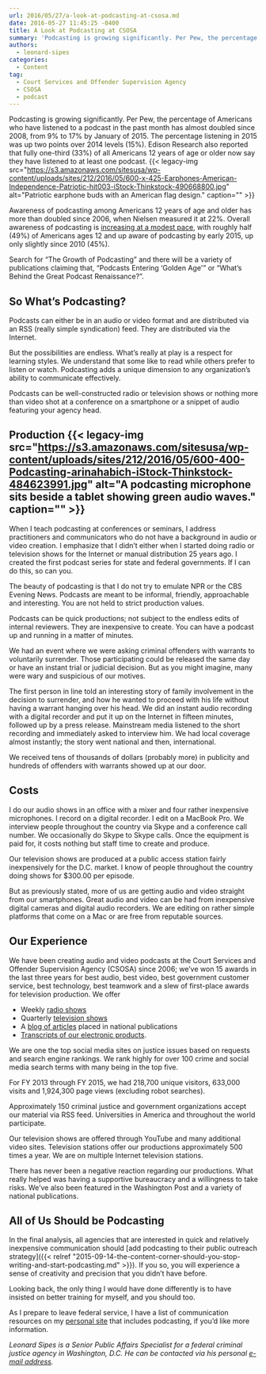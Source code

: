 ```yaml
---
url: 2016/05/27/a-look-at-podcasting-at-csosa.md
date: 2016-05-27 11:45:25 -0400
title: A Look at Podcasting at CSOSA
summary: 'Podcasting is growing significantly. Per Pew, the percentage of Americans who have listened to a podcast in the past month has almost doubled since 2008, from 9% to 17% by January of 2015. The percentage listening in 2015 was up two points over 2014 levels (15%). Edison Research also reported that fully one-third (33%) of'
authors:
  - leonard-sipes
categories:
  - Content
tag:
  - Court Services and Offender Supervision Agency
  - CSOSA
  - podcast
---
```


Podcasting is growing significantly. Per Pew, the percentage of Americans who have listened to a podcast in the past month has almost doubled since 2008, from 9% to 17% by January of 2015. The percentage listening in 2015 was up two points over 2014 levels (15%). Edison Research also reported that fully one-third (33%) of all Americans 12 years of age or older now say they have listened to at least one podcast. {{< legacy-img src="https://s3.amazonaws.com/sitesusa/wp-content/uploads/sites/212/2016/05/600-x-425-Earphones-American-Independence-Patriotic-hit003-iStock-Thinkstock-490668800.jpg" alt="Patriotic earphone buds with an American flag design." caption="" >}} 

Awareness of podcasting among Americans 12 years of age and older has more than doubled since 2006, when Nielsen measured it at 22%. Overall awareness of podcasting is [increasing at a modest pace](http://www.journalism.org/2015/04/29/podcasting-fact-sheet/), with roughly half (49%) of Americans ages 12 and up aware of podcasting by early 2015, up only slightly since 2010 (45%).

Search for “The Growth of Podcasting” and there will be a variety of publications claiming that, &#8220;Podcasts Entering &#8216;Golden Age'&#8221; or &#8220;What&#8217;s Behind the Great Podcast Renaissance?&#8221;.

## So What’s Podcasting?

Podcasts can either be in an audio or video format and are distributed via an RSS (really simple syndication) feed. They are distributed via the Internet.

But the possibilities are endless. What’s really at play is a respect for learning styles. We understand that some like to read while others prefer to listen or watch. Podcasting adds a unique dimension to any organization’s ability to communicate effectively.

Podcasts can be well-constructed radio or television shows or nothing more than video shot at a conference on a smartphone or a snippet of audio featuring your agency head.

## Production {{< legacy-img src="https://s3.amazonaws.com/sitesusa/wp-content/uploads/sites/212/2016/05/600-400-Podcasting-arinahabich-iStock-Thinkstock-484623991.jpg" alt="A podcasting microphone sits beside a tablet showing green audio waves." caption="" >}} 

When I teach podcasting at conferences or seminars, I address practitioners and communicators who do not have a background in audio or video creation. I emphasize that I didn’t either when I started doing radio or television shows for the Internet or manual distribution 25 years ago. I created the first podcast series for state and federal governments. If I can do this, so can you.

The beauty of podcasting is that I do not try to emulate NPR or the CBS Evening News. Podcasts are meant to be informal, friendly, approachable and interesting. You are not held to strict production values.

Podcasts can be quick productions; not subject to the endless edits of internal reviewers. They are inexpensive to create. You can have a podcast up and running in a matter of minutes.

We had an event where we were asking criminal offenders with warrants to voluntarily surrender. Those participating could be released the same day or have an instant trial or judicial decision. But as you might imagine, many were wary and suspicious of our motives.

The first person in line told an interesting story of family involvement in the decision to surrender, and how he wanted to proceed with his life without having a warrant hanging over his head. We did an instant audio recording with a digital recorder and put it up on the Internet in fifteen minutes, followed up by a press release. Mainstream media listened to the short recording and immediately asked to interview him. We had local coverage almost instantly; the story went national and then, international.

We received tens of thousands of dollars (probably more) in publicity and hundreds of offenders with warrants showed up at our door.

## Costs

I do our audio shows in an office with a mixer and four rather inexpensive microphones. I record on a digital recorder. I edit on a MacBook Pro. We interview people throughout the country via Skype and a conference call number. We occasionally do Skype to Skype calls. Once the equipment is paid for, it costs nothing but staff time to create and produce.

Our television shows are produced at a public access station fairly inexpensively for the D.C. market. I know of people throughout the country doing shows for $300.00 per episode.

But as previously stated, more of us are getting audio and video straight from our smartphones. Great audio and video can be had from inexpensive digital cameras and digital audio recorders. We are editing on rather simple platforms that come on a Mac or are free from reputable sources.

## Our Experience

We have been creating audio and video podcasts at the Court Services and Offender Supervision Agency (CSOSA) since 2006; we’ve won 15 awards in the last three years for best audio, best video, best government customer service, best technology, best teamwork and a slew of first-place awards for television production. We offer

  * Weekly [radio shows](http://media.csosa.gov/podcast/audio/)
  * Quarterly [television shows](http://media.csosa.gov/podcast/video/)
  * A [blog of articles](http://media.csosa.gov/blog/) placed in national publications
  * [Transcripts of our electronic products](http://media.csosa.gov/podcast/transcripts/).

We are one the top social media sites on justice issues based on requests and search engine rankings. We rank highly for over 100 crime and social media search terms with many being in the top five.

For FY 2013 through FY 2015, we had 218,700 unique visitors, 633,000 visits and 1,924,300 page views (excluding robot searches).

Approximately 150 criminal justice and government organizations accept our material via RSS feed. Universities in America and throughout the world participate.

Our television shows are offered through YouTube and many additional video sites. Television stations offer our productions approximately 500 times a year. We are on multiple Internet television stations.

There has never been a negative reaction regarding our productions. What really helped was having a supportive bureaucracy and a willingness to take risks. We’ve also been featured in the Washington Post and a variety of national publications.

## All of Us Should be Podcasting

In the final analysis, all agencies that are interested in quick and relatively inexpensive communication should [add podcasting to their public outreach strategy]({{< relref "2015-09-14-the-content-corner-should-you-stop-writing-and-start-podcasting.md" >}}). If you so, you will experience a sense of creativity and precision that you didn’t have before.

Looking back, the only thing I would have done differently is to have insisted on better training for myself, and you should too.

As I prepare to leave federal service, I have a list of communication resources on my [personal site](http://leonardsipes.com) that includes podcasting, if you&#8217;d like more information.

_Leonard Sipes is a Senior Public Affairs Specialist for a federal criminal justice agency in Washington, D.C. He can be contacted via his personal [e-mail address](mailto:leonardsipes@gmail.com)._